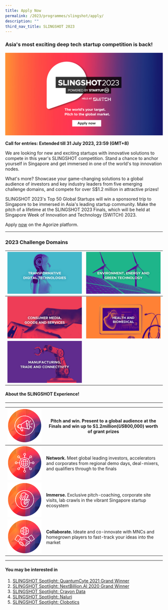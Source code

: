 ```yaml
---
title: Apply Now
permalink: /2023/programmes/slingshot/apply/
description: ""
third_nav_title: SLINGSHOT 2023
---
```

### Asia's most exciting deep tech startup competition is back!

![SLINGSHOT 2023 Call for Entries](/images/SLINGSHOT/SLINGSHOT%202023/slingshot2023_cta_fb%201200x630.jpg)

**Call for entries: Extended till 31 July 2023, 23:59 (GMT+8)**

We are looking for new and exciting startups with innovative solutions to compete in this year's SLINGSHOT competition. Stand a chance to anchor yourself in Singapore and get immersed in one of the world's top innovation nodes.

What's more? Showcase your game-changing solutions to a global audience of investors and key industry leaders from five emerging challenge domains, and compete for over S$1.2 million in attractive prizes!

SLINGSHOT 2023's Top 50 Global Startups will win a sponsored trip to Singapore to be immersed in Asia's leading startup community. Make the pitch of a lifetime at the SLINGSHOT 2023 Finals, which will be held at Singapore Week of Innovation and Technology (SWITCH) 2023.

Apply [now](https://slingshot.agorize.com/2023-edition?t=A3k1pR__oMx6vDwbJAZtRw&utm_source=switchweb&utm_medium=internal&utm_campaign=slingshot2023&utm_content=launch_organic) on the Agorize platform.

***

### 2023 Challenge Domains

| ![SLINGSHOT Domain Transformative Digital Technology](/images/SLINGSHOT_Thumbnail_Domain_Transformative_Digital_Tech.jpg) | ![SLINGSHOT Domain Environment Energy and Green Technology](/images/SLINGSHOT_Thumbnail_Domain_Environment_Energy_Green_Tech.jpg) |
| -------- | -------- |
| ![SLINGSHOT Domain Consumer Media Goods and Services](/images/SLINGSHOT_Thumbnail_Domain_Consumer_Media_Goods_Services.jpg)     | ![SLINGSHOT Domain Health and Biomedical](/images/SLINGSHOT_Thumbnail_Domain_Health_Biomedical.jpg)     |
| ![SLINGSHOT Domain Manufacturing Trade Connectivity](/images/SLINGSHOT_Thumbnail_Domain_Manufacturing_Trade_Connectivity.jpg)     |      |

#### About the SLINGSHOT Experience!

***

| ![SLINGSHOT Pitch and Win](/images/SLINGSHOT_Icon_Pitch_and_Win.png) | **Pitch and win.** Present to a global audience at the Finals and win up to S$1.2 million (US$800,000) worth of grant prizes |
| -------- | -------- |
| ![SLINGSHOT Network](/images/SLINGSHOT_Icon_Network.png)     | **Network.** Meet global leading investors, accelerators and corporates from regional demo days, deal-mixers, and qualifiers through to the finals     |
| ![SLINGSHOT Immerse](/images/SLINGSHOT_Icon_Immerse.png)     | **Immerse.** Exclusive pitch-coaching, corporate site visits, lab crawls in the vibrant Singapore startup ecosystem    |
| ![SLINGSHOT Collaborate](/images/SLINGSHOT_Icon_Collaborate.png)     | **Collaborate.** Ideate and co-innovate with MNCs and homegrown players to fast-track your ideas into the market     |

***

#### You may be interested in

1. [SLINGSHOT Spotlight: QuantumCyte 2021 Grand Winner](/blog/slingshot-spotlight-series-quantumcyte)
2. [SLINGSHOT Spotlight: NextBillion.AI 2020 Grand Winner](/blog/slingshot-spotlight-series-nextbillionai)
3. [SLINGSHOT Spotlight: Crayon Data](/blog/slingshot-spotlight-series-crayon-data)
4. [SLINGSHOT Spotlight: Naluri](/blog/slingshot-spotlight-series-naluri)
5. [SLINGSHOT Spotlight: Clobotics](/slingshot-spotlight-series-clobotics)